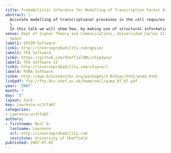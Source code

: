 ```yaml
---
title: Probabilistic Inference for Modelling of Transcription Factor Activity
abstract: |-
  Accurate modelling of transcriptional processes in the cell requires the knowledge of a number of key biological quantities. In practice many of them are difficult to measure in vivo. For example, it is very hard to measure the active concentration levels of the transcription factor proteins that drive the process.\
  \
  In this talk we will show how, by making use of structural information about the interaction network (e.g. arising form ChIP-chip data), transcription factor activities can estimated using probabilistic inference. We propose two different probabilistic models: a simple linear model with Kalman filter based dynamics for genome/transcriptome wide studies and a differential equation based Gaussian process model with a more physically realistic parameterisation for smaller interaction networks.
venue: Dept of Signal Theory and Communications, Universidad Carlos III de Madrid,
  Spain
label1: GPSIM Software
link1: http://inverseprobability.com/gpsim/
label2: TFA Software
link2: https://github.com/SheffieldML/chipdyno/
label3: TFA Software II
link3: http://inverseprobability.com/chipvar/
label4: PUMA Software
link4: http://www.bioconductor.org/packages/2.0/bioc/html/puma.html
linkpdf: ftp://ftp.dcs.shef.ac.uk/home/neil/puma_07_07.pdf
year: '2007'
month: 7
day: '5'
layout: talk
key: Lawrence:uc3tfa07
categories:
- Lawrence:uc3tfa07
authors:
- firstname: Neil D.
  lastname: Lawrence
  url: http://inverseprobability.com
  institute: University of Sheffield
published: 2007-07-05
---
```

